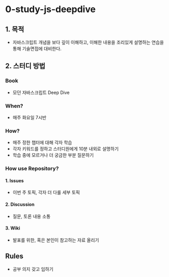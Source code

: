 # 0-study-js-deepdive

## 1. 목적
- 자바스크립트 개념을 보다 깊이 이해하고, 이해한 내용을 조리있게 설명하는 연습을 통해 기술면접에 대비한다.

## 2. 스터디 방법
### Book
- 모던 자바스크립트 Deep Dive
### When?
- 매주 화요일 7시반
### How?
- 매주 정한 챕터에 대해 각자 학습
- 각자 키워드를 정하고 스터디원에게 10분 내외로 설명하기
- 학습 중에 모르거나 더 궁금한 부분 질문하기
### How use Repository?
#### 1. Issues
- 이번 주 토픽, 각자 더 다룰 세부 토픽
#### 2. Discussion
- 질문, 토론 내용 소통
#### 3. Wiki
- 발표를 위한, 혹은 본인이 참고하는 자료 올리기

## Rules
- 공부 의지 갖고 임하기

